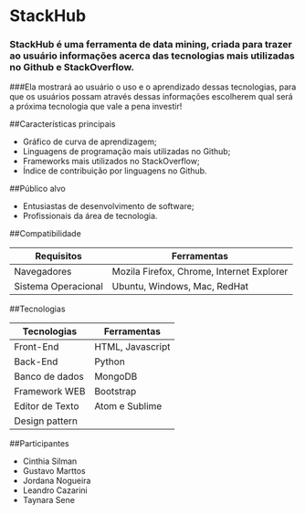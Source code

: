 # StackHub

### StackHub é uma ferramenta de data mining, criada para trazer ao usuário informações acerca das tecnologias mais utilizadas no Github e StackOverflow.
###Ela mostrará ao usuário o uso e o aprendizado dessas tecnologias, para que os usuários possam através dessas informações escolherem qual será a próxima tecnologia que vale a pena investir!

##Características principais

- Gráfico de curva de aprendizagem;
- Linguagens de programação mais utilizadas no Github;
- Frameworks mais utilizados no StackOverflow;
- Índice de contribuição por linguagens no Github.

##Público alvo

- Entusiastas de desenvolvimento de software;
- Profissionais da área de tecnologia.

##Compatibilidade

Requisitos | Ferramentas
--------- | ------
Navegadores     | Mozila Firefox, Chrome, Internet Explorer
Sistema Operacional    | Ubuntu, Windows, Mac, RedHat

##Tecnologias

Tecnologias | Ferramentas
--------- | ------
Front-End     | HTML, Javascript
Back-End    | Python
Banco de dados   | MongoDB
Framework WEB    | Bootstrap
Editor de Texto  | Atom e Sublime
Design pattern  |

##Participantes

- Cinthia Silman
- Gustavo Marttos
- Jordana Nogueira
- Leandro Cazarini
- Taynara Sene


